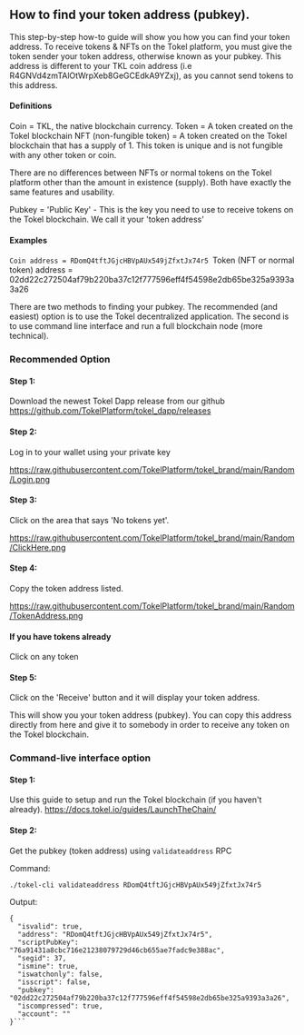 ## How to find your token address (pubkey).

This step-by-step how-to guide will show you how you can find your token address. To receive tokens & NFTs on the Tokel platform, you must give the token sender your token address, otherwise known as your pubkey. This address is different to your TKL coin address (i.e R4GNVd4zmTAlOtWrpXeb8GeGCEdkA9YZxj), as you cannot send tokens to this address.

#### Definitions
Coin = TKL, the native blockchain currency.
Token = A token created on the Tokel blockchain
NFT (non-fungible token) = A token created on the Tokel blockchain that has a supply of 1. This token is unique and is not fungible with any other token or coin.

There are no differences between NFTs or normal tokens on the Tokel platform other than the amount in existence (supply). Both have exactly the same features and usability.

Pubkey = 'Public Key' - This is the key you need to use to receive tokens on the Tokel blockchain. We call it your 'token address'

#### Examples
`Coin address = RDomQ4tftJGjcHBVpAUx549jZfxtJx74r5
`Token (NFT or normal token) address = 02dd22c272504af79b220ba37c12f777596eff4f54598e2db65be325a9393a3a26

There are two methods to finding your pubkey. The recommended (and easiest) option is to use the Tokel decentralized application. The second is to use command line interface and run a full blockchain node (more technical).

### Recommended Option

#### Step 1:
Download the newest Tokel Dapp release from our github
https://github.com/TokelPlatform/tokel_dapp/releases

#### Step 2:
Log in to your wallet using your private key

https://raw.githubusercontent.com/TokelPlatform/tokel_brand/main/Random/Login.png

#### Step 3:
Click on the area that says 'No tokens yet'.

https://raw.githubusercontent.com/TokelPlatform/tokel_brand/main/Random/ClickHere.png

#### Step 4:
Copy the token address listed.

https://raw.githubusercontent.com/TokelPlatform/tokel_brand/main/Random/TokenAddress.png

#### If you have tokens already
Click on any token

#### Step 5:
Click on the 'Receive' button and it will display your token address.

This will show you your token address (pubkey). You can copy this address directly from here and give it to somebody in order to receive any token on the Tokel blockchain.

### Command-live interface option

#### Step 1:
Use this guide to setup and run the Tokel blockchain (if you haven't already).
https://docs.tokel.io/guides/LaunchTheChain/

#### Step 2:
Get the pubkey (token address) using `validateaddress` RPC

Command:
```
./tokel-cli validateaddress RDomQ4tftJGjcHBVpAUx549jZfxtJx74r5
```

Output:
```
{
  "isvalid": true,
  "address": "RDomQ4tftJGjcHBVpAUx549jZfxtJx74r5",
  "scriptPubKey": "76a91431a8cbc716e21238079729d46cb655ae7fadc9e388ac",
  "segid": 37,
  "ismine": true,
  "iswatchonly": false,
  "isscript": false,
  "pubkey": "02dd22c272504af79b220ba37c12f777596eff4f54598e2db65be325a9393a3a26",
  "iscompressed": true,
  "account": ""
}```
